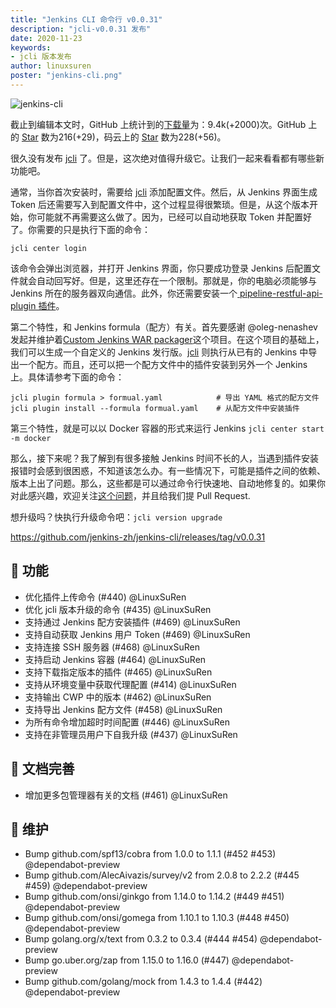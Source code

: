 ```yaml
---
title: "Jenkins CLI 命令行 v0.0.31"
description: "jcli-v0.0.31 发布"
date: 2020-11-23
keywords:
- jcli 版本发布
author: linuxsuren
poster: "jenkins-cli.png"
---
```


![jenkins-cli](jenkins-cli.png)

截止到编辑本文时，GitHub 上统计到的[下载量](jcli-download)为：9.4k(+2000)次。GitHub 上的 [Star](github-star) 数为216(+29)，码云上的 [Star](gitee-star) 数为228(+56)。

很久没有发布 [jcli](https://github.com/jenkins-zh/jenkins-cli/) 了。但是，这次绝对值得升级它。让我们一起来看看都有哪些新功能吧。

通常，当你首次安装时，需要给 [jcli](https://github.com/jenkins-zh/jenkins-cli/) 添加配置文件。然后，从 Jenkins 界面生成 Token 后还需要写入到配置文件中，这个过程显得很繁琐。但是，从这个版本开始，你可能就不再需要这么做了。因为，已经可以自动地获取 Token 并配置好了。你需要的只是执行下面的命令：

`jcli center login`

该命令会弹出浏览器，并打开 Jenkins 界面，你只要成功登录 Jenkins 后配置文件就会自动回写好。但是，这里还存在一个限制。那就是，你的电脑必须能够与 Jenkins 所在的服务器双向通信。此外，你还需要安装一个[ pipeline-restful-api-plugin 插件](https://github.com/jenkinsci/pipeline-restful-api-plugin)。

第二个特性，和 Jenkins formula（配方）有关。首先要感谢 @oleg-nenashev 发起并维护着[Custom Jenkins WAR packager](https://github.com/jenkinsci/custom-war-packager)这个项目。在这个项目的基础上，我们可以生成一个自定义的 Jenkins 发行版。[jcli](https://github.com/jenkins-zh/jenkins-cli/) 则执行从已有的 Jenkins 中导出一个配方。而且，还可以把一个配方文件中的插件安装到另外一个 Jenkins 上。具体请参考下面的命令：

```
jcli plugin formula > formual.yaml            # 导出 YAML 格式的配方文件
jcli plugin install --formula formual.yaml    # 从配方文件中安装插件
```

第三个特性，就是可以以 Docker 容器的形式来运行 Jenkins `jcli center start -m docker`

那么，接下来呢？我了解到有很多接触 Jenkins 时间不长的人，当遇到插件安装报错时会感到很困惑，不知道该怎么办。有一些情况下，可能是插件之间的依赖、版本上出了问题。那么，这些都是可以通过命令行快速地、自动地修复的。如果你对此感兴趣，欢迎关注[这个问题](https://github.com/jenkins-zh/jenkins-cli/issues/365)，并且给我们提 Pull Request.

想升级吗？快执行升级命令吧：`jcli version upgrade`

https://github.com/jenkins-zh/jenkins-cli/releases/tag/v0.0.31

## 🚀 功能

* 优化插件上传命令 (#440) @LinuxSuRen
* 优化 jcli 版本升级的命令 (#435) @LinuxSuRen
* 支持通过 Jenkins 配方安装插件 (#469) @LinuxSuRen
* 支持自动获取 Jenkins 用户 Token (#469) @LinuxSuRen
* 支持连接 SSH 服务器 (#468) @LinuxSuRen
* 支持启动 Jenkins 容器 (#464) @LinuxSuRen
* 支持下载指定版本的插件 (#465) @LinuxSuRen
* 支持从环境变量中获取代理配置 (#414) @LinuxSuRen
* 支持输出 CWP 中的版本 (#462) @LinuxSuRen
* 支持导出 Jenkins 配方文件 (#458) @LinuxSuRen
* 为所有命令增加超时时间配置 (#446) @LinuxSuRen
* 支持在非管理员用户下自我升级 (#437) @LinuxSuRen

## 📝 文档完善

* 增加更多包管理器有关的文档 (#461) @LinuxSuRen

## 👻 维护

* Bump github.com/spf13/cobra from 1.0.0 to 1.1.1 (#452 #453) @dependabot-preview
* Bump github.com/AlecAivazis/survey/v2 from 2.0.8 to 2.2.2 (#445 #459) @dependabot-preview
* Bump github.com/onsi/ginkgo from 1.14.0 to 1.14.2 (#449 #451) @dependabot-preview
* Bump github.com/onsi/gomega from 1.10.1 to 1.10.3 (#448 #450) @dependabot-preview
* Bump golang.org/x/text from 0.3.2 to 0.3.4 (#444 #454) @dependabot-preview
* Bump go.uber.org/zap from 1.15.0 to 1.16.0 (#447) @dependabot-preview
* Bump github.com/golang/mock from 1.4.3 to 1.4.4 (#442) @dependabot-preview

[jcli-download]: http://somsubhra.com/github-release-stats/?username=jenkins-zh&repository=jenkins-cli
[github-star]: https://github.com/jenkins-zh/jenkins-cli/stargazers
[gitee-star]: https://gitee.com/jenkins-zh/jenkins-cli/stargazers
